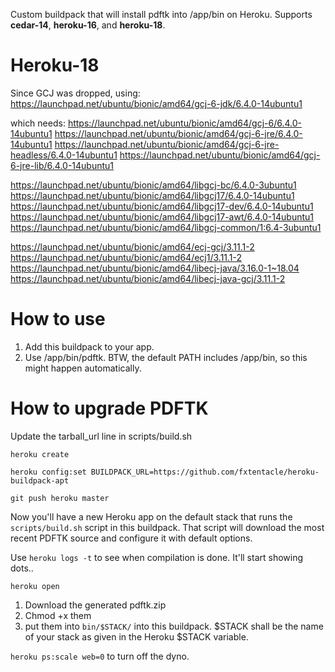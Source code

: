 Custom buildpack that will install pdftk into /app/bin on Heroku. Supports **cedar-14**, **heroku-16**, and **heroku-18**.

# Heroku-18
Since GCJ was dropped, using:
https://launchpad.net/ubuntu/bionic/amd64/gcj-6-jdk/6.4.0-14ubuntu1

which needs:
https://launchpad.net/ubuntu/bionic/amd64/gcj-6/6.4.0-14ubuntu1
https://launchpad.net/ubuntu/bionic/amd64/gcj-6-jre/6.4.0-14ubuntu1
https://launchpad.net/ubuntu/bionic/amd64/gcj-6-jre-headless/6.4.0-14ubuntu1
https://launchpad.net/ubuntu/bionic/amd64/gcj-6-jre-lib/6.4.0-14ubuntu1

https://launchpad.net/ubuntu/bionic/amd64/libgcj-bc/6.4.0-3ubuntu1
https://launchpad.net/ubuntu/bionic/amd64/libgcj17/6.4.0-14ubuntu1
https://launchpad.net/ubuntu/bionic/amd64/libgcj17-dev/6.4.0-14ubuntu1
https://launchpad.net/ubuntu/bionic/amd64/libgcj17-awt/6.4.0-14ubuntu1
https://launchpad.net/ubuntu/bionic/amd64/libgcj-common/1:6.4-3ubuntu1

https://launchpad.net/ubuntu/bionic/amd64/ecj-gcj/3.11.1-2
https://launchpad.net/ubuntu/bionic/amd64/ecj1/3.11.1-2
https://launchpad.net/ubuntu/bionic/amd64/libecj-java/3.16.0-1~18.04
https://launchpad.net/ubuntu/bionic/amd64/libecj-java-gcj/3.11.1-2


# How to use

1. Add this buildpack to your app. 
3. Use /app/bin/pdftk. BTW, the default PATH includes /app/bin, so this might happen automatically.

# How to upgrade PDFTK

Update the tarball_url line in scripts/build.sh

`heroku create`

`heroku config:set BUILDPACK_URL=https://github.com/fxtentacle/heroku-buildpack-apt`

`git push heroku master`

Now you'll have a new Heroku app on the default stack that runs the `scripts/build.sh` script in this buildpack. That script will download the most recent PDFTK source and configure it with default options.

Use `heroku logs -t` to see when compilation is done. It'll start showing dots..

`heroku open`

1. Download the generated pdftk.zip
2. Chmod +x them
3. put them into `bin/$STACK/` into this buildpack. $STACK shall be the name of your stack as given in the Heroku $STACK variable.

`heroku ps:scale web=0` to turn off the dyno.
